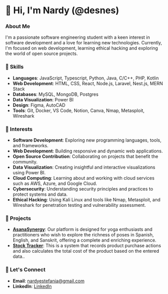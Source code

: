 
# 👋 Hi, I'm Nardy (@desnes)

### About Me
I'm a passionate software engineering student with a keen interest in software development and a love for learning new technologies. Currently, I'm focused on web development, learning ethical hacking and exploring the world of open source projects.

### 🔧 Skills
- **Languages**: JavaScript, Typescript, Python, Java, C/C++, PHP, Kotlin
- **Web Development**: HTML, CSS, React, Node.js, Laravel, Nest.js, MERN Stack
- **Databases**: MySQL, MongoDB, Postgres
- **Data Visualization**: Power BI
- **Design**: Figma, AutoCAD
- **Tools**: Git, Docker, VS Code, Notion, Canva, Nmap, Metasploit, Wireshark

### 📌 Interests
- **Software Development**: Exploring new programming languages, tools, and frameworks.
- **Web Development**: Building responsive and dynamic web applications.
- **Open Source Contribution**: Collaborating on projects that benefit the community.
- **Data Visualization**: Creating insightful and interactive visualizations using Power BI.
- **Cloud Computing**: Learning about and working with cloud services such as AWS, Azure, and Google Cloud.
- **Cybersecurity**: Understanding security principles and practices to protect systems and data.
- **Ethical Hacking**: Using Kali Linux and tools like Nmap, Metasploit, and Wireshark for penetration testing and vulnerability assessment.


### 🌟 Projects
- **[AsanaSynergy]([link-to-repo](https://github.com/Cristof10/ABMODEL-Proyecto))**: Our platform is designed for yoga enthusiasts and practitioners who wish to explore the richness of poses in Spanish, English, and Sanskrit, offering a complete and enriching experience.
- **[Stock Tracker]([link-to-repo](https://github.com/Nathaly07/CES-Proyecto2023B))**: This is a system that records product purchase actions and also calculates the total cost of the product based on the entered data..

### 💬 Let's Connect
- **Email**: nardyestefania@gmail.com
- **LinkedIn**: [LinkedIn](www.linkedin.com/in/nardy-cachipuendo)


